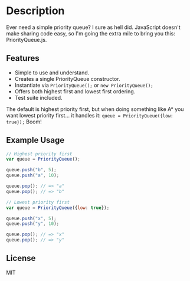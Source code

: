 Description
===========

Ever need a simple priority queue? I sure as hell did. JavaScript doesn't make sharing code easy, so I'm going the extra mile to bring you this: PriorityQueue.js.

Features
--------

* Simple to use and understand.
* Creates a single PriorityQueue constructor.
* Instantiate via `PriorityQueue();` or `new PriorityQueue();`
* Offers both highest first and lowest first ordering.
* Test suite included.

The default is highest priority first, but when doing something like A\* you want lowest priority first... it handles it: `queue = PriorityQueue({low: true});` Boom!

Example Usage
------------

```javascript
// Highest priority first
var queue = PriorityQueue();

queue.push("b", 5);
queue.push("a", 10);

queue.pop(); // => "a"
queue.pop(); // => "b"

// Lowest priority first
var queue = PriorityQueue({low: true});

queue.push("x", 5);
queue.push("y", 10);

queue.pop(); // => "x"
queue.pop(); // => "y"
```

License
-------

MIT
